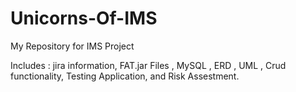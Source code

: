 # Unicorns-Of-IMS

My Repository for IMS Project 

Includes : jira information, FAT.jar Files , MySQL , ERD , UML , Crud functionality, Testing Application, and Risk Assestment.
